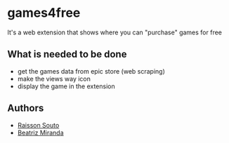 # games4free

It's a web extension that shows where you can "purchase" games for free

## What is needed to be done

- get the games data from epic store (web scraping)
- make the views way icon
- display the game in the extension

## Authors

- [Raisson Souto](https://github.com/raissonsouto)
- [Beatriz Miranda](https://github.com/beatrizadm)